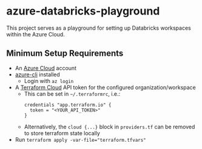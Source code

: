 # azure-databricks-playground

This project serves as a playground for setting up Databricks workspaces within the Azure Cloud.

## Minimum Setup Requirements

* An [Azure Cloud](https://azure.microsoft.com/en-us/) account
* [azure-cli](https://learn.microsoft.com/en-us/cli/azure/install-azure-cli) installed
  * Login with `az login`
* A [Terraform Cloud](https://app.terraform.io/app/organizations) API token for the configured organization/workspace
  * This can be set in `~/.terraformrc`, i.e.:
    ```
    credentials "app.terraform.io" {
      token = "<YOUR_API_TOKEN>"
    }
    ```
  * Alternatively, the `cloud {...}` block in `providers.tf` can be removed to store terraform state locally
* Run `terraform apply -var-file="terraform.tfvars"`